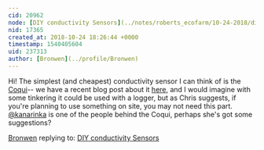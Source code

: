 ```yaml
---
cid: 20962
node: [DIY conductivity Sensors](../notes/roberts_ecofarm/10-24-2018/diy-conductivity-sensors)
nid: 17365
created_at: 2018-10-24 18:26:44 +0000
timestamp: 1540405604
uid: 237313
author: [Bronwen](../profile/Bronwen)
---
```


Hi! The simplest (and cheapest) conductivity sensor I can think of is the [Coqui](https://publiclab.org/wiki/coqui)-- we have a recent blog post about it [here](https://publiclab.org/notes/kanarinka/10-23-2018/introducing-the-coqui-it-s-a-frog-and-a-tool), and I would imagine with some tinkering it could be used with a logger, but as Chris suggests, if you're planning to use something on site, you may not need this part.  [@kanarinka](/profile/kanarinka) is one of the people behind the Coqui, perhaps she's got some suggestions?

[Bronwen](../profile/Bronwen) replying to: [DIY conductivity Sensors](../notes/roberts_ecofarm/10-24-2018/diy-conductivity-sensors)

